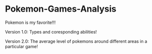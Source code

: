# Pokemon-Games-Analysis

Pokemon is my favorite!!!

Version 1.0: Types and coresponding abilities!

Version 2.0: The average level of pokemons around different areas in a particular game!
